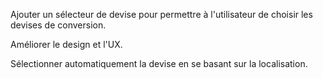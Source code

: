 Ajouter un sélecteur de devise pour permettre à l'utilisateur de choisir les devises de conversion.

Améliorer le design et l'UX.

Sélectionner automatiquement la devise en se basant sur la localisation.
